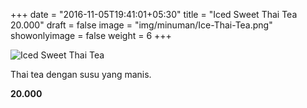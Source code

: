 +++
date = "2016-11-05T19:41:01+05:30"
title = "Iced Sweet Thai Tea 20.000"
draft = false
image = "img/minuman/Ice-Thai-Tea.png"
showonlyimage = false
weight = 6
+++

![Iced Sweet Thai Tea][1]

Thai tea dengan susu yang manis.

**20.000**

[1]: /img/minuman/Ice-Thai-Tea.png